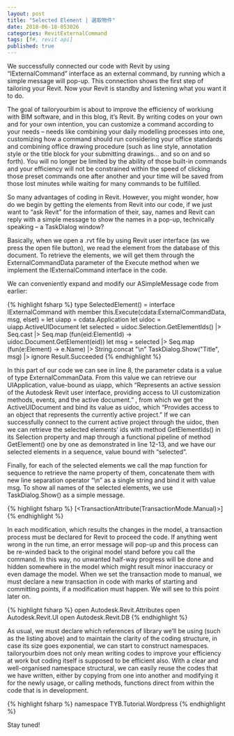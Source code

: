```yaml
---
layout: post
title: "Selected Element | 選取物件"
date: 2018-06-18-053026 
categories: RevitExternalCommand
tags: [f#, revit api]
published: true
---
```

We successfully connected our code with Revit by using “IExternalCommand” interface as an external command, by running which a simple message will pop-up. This connection shows the first step of tailoring your Revit. Now your Revit is standby and listening what you want it to do.

The goal of tailoryourbim is about to improve the efficiency of workiung with BIM software, and in this blog, it’s Revit. By writing codes on your own and for your own intention, you can customize a command according to your needs – needs like combining your daily modelling processes into one, customizing how a command should run considering your office standards and combining office drawing procedure (such as line style, annotation style or the title block for your submitting drawings… and so on and so forth). You will no longer be limited by the ability of those built-in commands and your efficiency will not be constrained within the speed of clicking those preset commands one after another and your time will be saved from those lost minutes while waiting for many commands to be fulfilled.

So many advantages of coding in Revit. However, you might wonder, how do we begin by getting the elements from Revit into our code, if we just want to “ask Revit” for the information of their, say, names and Revit can reply with a simple message to show the names in a pop-up, technically speaking – a TaskDialog window?

Basically, when we open a .rvt file by using Revit user interface (as we press the open file button), we read the element from the database of this document. To retrieve the elements, we will get them through the ExternalCommandData parameter of the Execute method when we implement the IExternalCommand interface in the code.

We can conveniently expand and modify our ASimpleMessage code from earlier:

{% highlight fsharp %}
type SelectedElement() = 
  interface IExternalCommand with
    member this.Execute(cdata:ExternalCommandData, msg, elset) =
      let uiapp = cdata.Application
      let uidoc = uiapp.ActiveUIDocument
      let selected = 
        uidoc.Selection.GetElementIds() |> Seq.cast
        |> Seq.map (fun(eid:ElementId) -> uidoc.Document.GetElement(eid))
      let msg =
        selected
        |> Seq.map (fun(e:Element) -> e.Name)
        |> String.concat "\n"
      TaskDialog.Show("Title", msg) |> ignore
      Result.Succeeded
{% endhighlight %}

In this part of our code we can see in line 8, the parameter cdata is a value of type ExternalCommanData. From this value we can retrieve our UIApplication, value-bound as uiapp, which “Represents an active session of the Autodesk Revit user interface, providing access to UI customization methods, events, and the active document.” , from which we get the ActiveUIDocument and bind its value as uidoc, which “Provides access to an object that represents the currently active project.”
If we can successfully connect to the current active project through the uidoc, then we can retrieve the selected elements’ ids with method GetElementIds() in its Selection property and map through a functional pipeline of method GetElement() one by one as demonstrated in line 12-13, and we have our selected elements in a sequence, value bound with “selected”.

Finally, for each of the selected elements we call the map function for sequence to retrieve the name property of them, concatenate them with new line separation operator “\n” as a single string and bind it with value msg. To show all names of the selected elements, we use TaskDialog.Show() as a simple message.

{% highlight fsharp %}
[<TransactionAttribute(TransactionMode.Manual)>]
{% endhighlight %}

In each modification, which results the changes in the model, a transaction process must be declared for Revit to proceed the code. If anything went wrong in the run time, an error message will pop-up and this process can be re-winded back to the original model stand before you call the command. In this way, no unwanted half-way progress will be done and hidden somewhere in the model which might result minor inaccuracy or even damage the model. When we set the transaction mode to manual, we must declare a new transaction in code with marks of starting and committing points, if a modification must happen. We will see to this point later on. 

{% highlight fsharp %}
open Autodesk.Revit.Attributes
open Autodesk.Revit.UI
open Autodesk.Revit.DB
{% endhighlight %}

As usual, we must declare which references of library we’ll be using (such as the listing above) and to maintain the clarity of the coding structure, in case its size goes exponential, we can start to construct namespaces. tailoryourbim does not only mean writing codes to improve your efficiency at work but coding itself is supposed to be efficient also. With a clear and well-organised namespace structural, we can easily reuse the codes that we have written, either by copying from one into another and modifying it for the newly usage, or calling methods, functions direct from within the code that is in development. 

{% highlight fsharp %}
namespace TYB.Tutorial.Wordpress
{% endhighlight %}

Stay tuned! 
